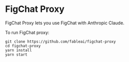 # FigChat Proxy

FigChat Proxy lets you use FigChat with Anthropic Claude.

To run FigChat proxy:

```
git clone https://github.com/fableai/figchat-proxy
cd figchat-proxy
yarn install
yarn start
```
